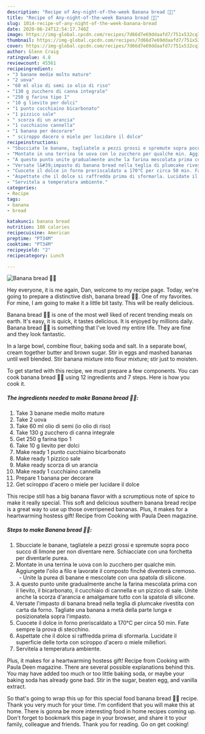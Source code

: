 ```yaml
---
description: "Recipe of Any-night-of-the-week Banana bread 👩‍🍳"
title: "Recipe of Any-night-of-the-week Banana bread 👩‍🍳"
slug: 1014-recipe-of-any-night-of-the-week-banana-bread
date: 2020-06-24T12:54:17.740Z
image: https://img-global.cpcdn.com/recipes/7d66d7e69ddaafd7/751x532cq70/banana-bread-👩🍳-recipe-main-photo.jpg
thumbnail: https://img-global.cpcdn.com/recipes/7d66d7e69ddaafd7/751x532cq70/banana-bread-👩🍳-recipe-main-photo.jpg
cover: https://img-global.cpcdn.com/recipes/7d66d7e69ddaafd7/751x532cq70/banana-bread-👩🍳-recipe-main-photo.jpg
author: Glenn Craig
ratingvalue: 4.8
reviewcount: 45561
recipeingredient:
- "3 banane medie molto mature"
- "2 uova"
- "60 ml olio di semi io olio di riso"
- "130 g zucchero di canna integrale"
- "250 g farina tipo 1"
- "10 g lievito per dolci"
- "1 punto cucchiaino bicarbonato"
- "1 pizzico sale"
- " scorza di un arancia"
- "1 cucchiaino cannella"
- "1 banana per decorare"
- " sciroppo dacero o miele per lucidare il dolce"
recipeinstructions:
- "Sbucciate le banane, tagliatele a pezzi grossi e spremute sopra poco succo di limone per non diventare nere. Schiacciate con una forchetta per diventarle purea."
- "Montate in una terrina le uova con lo zucchero per qualche min. Aggiungete l&#39;olio a filo e lavorate il composto finché diventerà cremoso.   Unite la purea di banane e mescolate con una spatola di silicone."
- "A questo punto unite gradualmente anche la farina mescolata prima con il lievito, il bicarbonato, il cucchiaio di cannella e un pizzico di sale. Unite anche la scorza d&#39;arancia e amalgamare tutto con la spatola di silicone."
- "Versate l&#39;impasto di banana bread nella teglia di plumcake rivestita con carta da forno. Tagliate una banana a metà della parte lunga e posizionatela sopra l&#39;impasto."
- "Cuocete il dolce in forno preriscaldato a 170°C per circa 50 min. Fate sempre la prova di stecchino."
- "Aspettate che il dolce si raffredda prima di sformarla. Lucidate il superficie delle torta con sciroppo d&#39;acero o miele millefiori."
- "Servitela a temperatura ambiente."
categories:
- Recipe
tags:
- banana
- bread

katakunci: banana bread 
nutrition: 108 calories
recipecuisine: American
preptime: "PT34M"
cooktime: "PT34M"
recipeyield: "2"
recipecategory: Lunch

---
```



![Banana bread 👩‍🍳](https://img-global.cpcdn.com/recipes/7d66d7e69ddaafd7/751x532cq70/banana-bread-👩🍳-recipe-main-photo.jpg)

Hey everyone, it is me again, Dan, welcome to my recipe page. Today, we're going to prepare a distinctive dish, banana bread 👩‍🍳. One of my favorites. For mine, I am going to make it a little bit tasty. This will be really delicious.

Banana bread 👩‍🍳 is one of the most well liked of recent trending meals on earth. It's easy, it is quick, it tastes delicious. It is enjoyed by millions daily. Banana bread 👩‍🍳 is something that I've loved my entire life. They are fine and they look fantastic.

In a large bowl, combine flour, baking soda and salt. In a separate bowl, cream together butter and brown sugar. Stir in eggs and mashed bananas until well blended. Stir banana mixture into flour mixture; stir just to moisten.


To get started with this recipe, we must prepare a few components. You can cook banana bread 👩‍🍳 using 12 ingredients and 7 steps. Here is how you cook it.

<!--inarticleads1-->

##### The ingredients needed to make Banana bread 👩‍🍳:

1. Take 3 banane medie molto mature
1. Take 2 uova
1. Take 60 ml olio di semi (io olio di riso)
1. Take 130 g zucchero di canna integrale
1. Get 250 g farina tipo 1
1. Take 10 g lievito per dolci
1. Make ready 1 punto cucchiaino bicarbonato
1. Make ready 1 pizzico sale
1. Make ready  scorza di un arancia
1. Make ready 1 cucchiaino cannella
1. Prepare 1 banana per decorare
1. Get  sciroppo d&#39;acero o miele per lucidare il dolce


This recipe still has a big banana flavor with a scrumptious note of spice to make it really special. This soft and delicious southern banana bread recipe is a great way to use up those overripened bananas. Plus, it makes for a heartwarming hostess gift! Recipe from Cooking with Paula Deen magazine. 

<!--inarticleads2-->

##### Steps to make Banana bread 👩‍🍳:

1. Sbucciate le banane, tagliatele a pezzi grossi e spremute sopra poco succo di limone per non diventare nere. Schiacciate con una forchetta per diventarle purea.
1. Montate in una terrina le uova con lo zucchero per qualche min. Aggiungete l&#39;olio a filo e lavorate il composto finché diventerà cremoso.   - Unite la purea di banane e mescolate con una spatola di silicone.
1. A questo punto unite gradualmente anche la farina mescolata prima con il lievito, il bicarbonato, il cucchiaio di cannella e un pizzico di sale. Unite anche la scorza d&#39;arancia e amalgamare tutto con la spatola di silicone.
1. Versate l&#39;impasto di banana bread nella teglia di plumcake rivestita con carta da forno. Tagliate una banana a metà della parte lunga e posizionatela sopra l&#39;impasto.
1. Cuocete il dolce in forno preriscaldato a 170°C per circa 50 min. Fate sempre la prova di stecchino.
1. Aspettate che il dolce si raffredda prima di sformarla. Lucidate il superficie delle torta con sciroppo d&#39;acero o miele millefiori.
1. Servitela a temperatura ambiente.


Plus, it makes for a heartwarming hostess gift! Recipe from Cooking with Paula Deen magazine. There are several possible explanations behind this. You may have added too much or too little baking soda, or maybe your baking soda has already gone bad. Stir in the sugar, beaten egg, and vanilla extract. 

So that's going to wrap this up for this special food banana bread 👩‍🍳 recipe. Thank you very much for your time. I'm confident that you will make this at home. There is gonna be more interesting food in home recipes coming up. Don't forget to bookmark this page in your browser, and share it to your family, colleague and friends. Thank you for reading. Go on get cooking!
